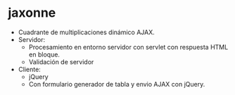 # jaxonne
* Cuadrante de multiplicaciones dinámico AJAX. 
* Servidor:
  * Procesamiento en entorno servidor con servlet con respuesta HTML en bloque. 
  * Validación de servidor
* Cliente:
  * jQuery
  * Con formulario generador de tabla y envio AJAX con jQuery. 
